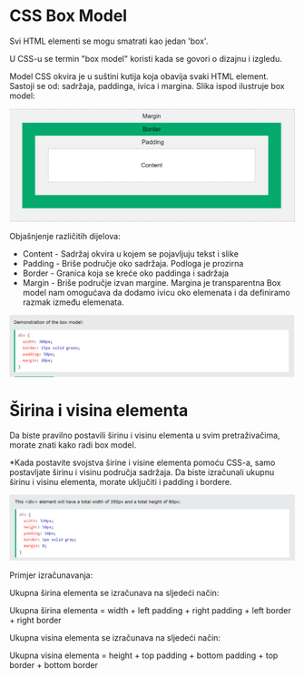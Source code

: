 
# CSS Box Model

Svi HTML elementi se mogu smatrati kao jedan 'box'.

U CSS-u se termin "box model" koristi kada se govori o dizajnu i izgledu.

Model CSS okvira je u suštini kutija koja obavija svaki HTML element. Sastoji se od: sadržaja, paddinga, ivica i margina. Slika ispod ilustruje box model:

![App Screenshot](https://github.com/BHFFMMST/Web-development/blob/main/docs/assets/images/styling/Screenshot_64.png?raw=true)

Objašnjenje različitih dijelova:

- Content - Sadržaj okvira u kojem se pojavljuju tekst i slike
- Padding - Briše područje oko sadržaja. Podloga je prozirna
- Border - Granica koja se kreće oko paddinga i sadržaja
- Margin - Briše područje izvan margine. Margina je transparentna
Box model nam omogućava da dodamo ivicu oko elemenata i da definiramo razmak između elemenata.

![App Screenshot](https://github.com/BHFFMMST/Web-development/blob/main/docs/assets/images/styling/Screenshot_65.png?raw=true)

# Širina i visina elementa
Da biste pravilno postavili širinu i visinu elementa u svim pretraživačima, morate znati kako radi box model.

*Kada postavite svojstva širine i visine elementa pomoću CSS-a, samo postavljate širinu i visinu područja sadržaja. Da biste izračunali ukupnu širinu i visinu elementa, morate uključiti i padding i bordere.

![App Screenshot](https://github.com/BHFFMMST/Web-development/blob/main/docs/assets/images/styling/Screenshot_66.png?raw=true)

Primjer izračunavanja:

Ukupna širina elementa se izračunava na sljedeći način:

Ukupna širina elementa = width + left padding + right padding + left border + right border

Ukupna visina elementa se izračunava na sljedeći način:

Ukupna visina elementa = height + top padding + bottom padding + top border + bottom border


